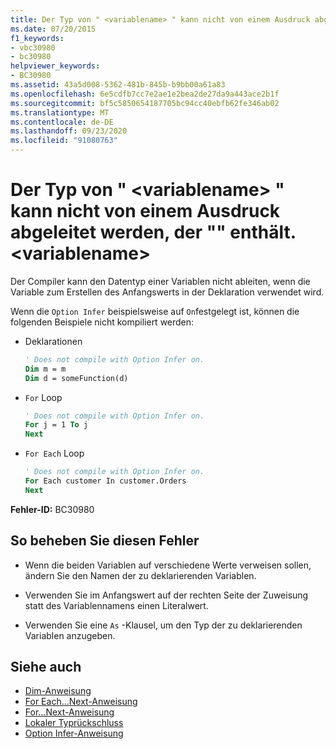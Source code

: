 ```yaml
---
title: Der Typ von " <variablename> " kann nicht von einem Ausdruck abgeleitet werden, der "" enthält. <variablename>
ms.date: 07/20/2015
f1_keywords:
- vbc30980
- bc30980
helpviewer_keywords:
- BC30980
ms.assetid: 43a5d008-5362-481b-845b-b9bb00a61a83
ms.openlocfilehash: 6e5cdfb7cc7e2ae1e2bea2de27da9a443ace2b1f
ms.sourcegitcommit: bf5c5850654187705bc94cc40ebfb62fe346ab02
ms.translationtype: MT
ms.contentlocale: de-DE
ms.lasthandoff: 09/23/2020
ms.locfileid: "91080763"
---
```

# <a name="type-of-variablename-cannot-be-inferred-from-an-expression-containing-variablename"></a>Der Typ von " \<variablename> " kann nicht von einem Ausdruck abgeleitet werden, der "" enthält. \<variablename>

Der Compiler kann den Datentyp einer Variablen nicht ableiten, wenn die Variable zum Erstellen des Anfangswerts in der Deklaration verwendet wird.  
  
 Wenn die `Option Infer` beispielsweise auf `On`festgelegt ist, können die folgenden Beispiele nicht kompiliert werden:  
  
- Deklarationen  
  
    ```vb  
    ' Does not compile with Option Infer on.  
    Dim m = m  
    Dim d = someFunction(d)  
    ```  
  
- `For` Loop  
  
    ```vb  
    ' Does not compile with Option Infer on.  
    For j = 1 To j  
    Next  
    ```  
  
- `For Each` Loop  
  
    ```vb  
    ' Does not compile with Option Infer on.  
    For Each customer In customer.Orders  
    Next  
    ```  
  
 **Fehler-ID:** BC30980  
  
## <a name="to-correct-this-error"></a>So beheben Sie diesen Fehler  
  
- Wenn die beiden Variablen auf verschiedene Werte verweisen sollen, ändern Sie den Namen der zu deklarierenden Variablen.  
  
- Verwenden Sie im Anfangswert auf der rechten Seite der Zuweisung statt des Variablennamens einen Literalwert.  
  
- Verwenden Sie eine `As` -Klausel, um den Typ der zu deklarierenden Variablen anzugeben.  
  
## <a name="see-also"></a>Siehe auch

- [Dim-Anweisung](../language-reference/statements/dim-statement.md)
- [For Each...Next-Anweisung](../language-reference/statements/for-each-next-statement.md)
- [For...Next-Anweisung](../language-reference/statements/for-next-statement.md)
- [Lokaler Typrückschluss](../programming-guide/language-features/variables/local-type-inference.md)
- [Option Infer-Anweisung](../language-reference/statements/option-infer-statement.md)
